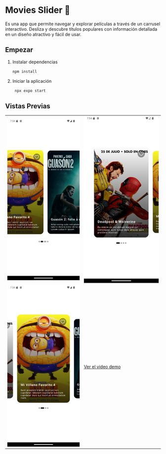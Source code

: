 # Movies Slider 🤖

Es una app que permite navegar y explorar películas a través de un carrusel interactivo. Desliza y descubre títulos populares con información detallada en un diseño atractivo y fácil de usar.

## Empezar

1. Instalar dependencias

   ```bash
   npm install
   ```

2. Iniciar la aplicación

   ```bash
    npx expo start
   ```

## Vistas Previas

<table>
  <tr>
    <td><img src="./assets/images/previews/Screenshot_1.png" alt="Captura 1" width="300"/></td>
    <td><img src="./assets/images/previews/Screenshot_2.png" alt="Captura 2" width="300"/></td>
  </tr>
  <tr>
    <td><img src="./assets/images/previews/Screenshot_3.png" alt="Captura 3" width="300"/></td>
    <td><a href="./assets/images/previews/video_1.mp4">Ver el video demo</a></td>
  </tr>
</table>

